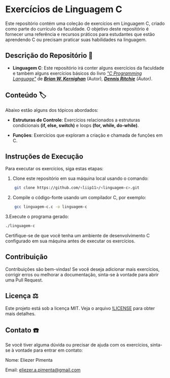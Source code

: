 # Exercícios de Linguagem C
Este repositório contém uma coleção de exercícios em Linguagem C, criado como parte do currículo da faculdade. O objetivo deste repositório é fornecer uma referência e recursos práticos para estudantes que estão aprendendo C ou precisam praticar suas habilidades na linguagem.

## Descrição do Repositório :newspaper:

- **Linguagem C**: Este repositório irá conter alguns exercícios da faculdade e também alguns exercícios básicos do livro *["C Programming Language"](https://www.amazon.com.br/Programming-Language-Brian-W-Kernighan/dp/0131103628/ref=asc_df_0131103628/?tag=googleshopp00-20&linkCode=df0&hvadid=379787788238&hvpos=&hvnetw=g&hvrand=5166066883200803336&hvpone=&hvptwo=&hvqmt=&hvdev=c&hvdvcmdl=&hvlocint=&hvlocphy=9100703&hvtargid=pla-422923046090&psc=1)* de ***[Brian W. Kernighan](https://pt.wikipedia.org/wiki/Brian_Kernighan)*** (Autor)_, ***[Dennis Ritchie](https://pt.wikipedia.org/wiki/Dennis_Ritchie)*** (Autor)_.

## Conteúdo :label:
Abaixo estão alguns dos tópicos abordados:

- **Estruturas de Controle**: Exercícios relacionados a estruturas condicionais **(if, else, switch)** e loops **(for, while, do-while)**.

- **Funções**: Exercícios que exploram a criação e chamada de funções em C.

## Instruções de Execução
Para executar os exercícios, siga estas etapas:

1. Clone este repositório em sua máquina local usando o comando:
```sh
	git clone https://github.com/<liip11>/<linguagem-c>.git
```
2. Compile o código-fonte usando um compilador C, por exemplo:

```sh
	gcc linguagem-c.c -o linguagem-c
```

3.Execute o programa gerado:
```sh
./linguagem-c
```
Certifique-se de que você tenha um ambiente de desenvolvimento C configurado em sua máquina antes de executar os exercícios.

## Contribuição
Contribuições são bem-vindas! Se você deseja adicionar mais exercícios, corrigir erros ou melhorar a documentação, sinta-se à vontade para abrir uma Pull Request.

## Licença :balance_scale:
Este projeto está sob a licença MIT. Veja o arquivo [!LICENSE](./LICENSE) para obter mais detalhes.

## Contato :phone:
Se você tiver alguma dúvida ou precisar de ajuda com os exercícios, sinta-se à vontade para entrar em contato:

Nome: Eliezer Pimenta

Email: eliezer.a.pimenta@gmail.com